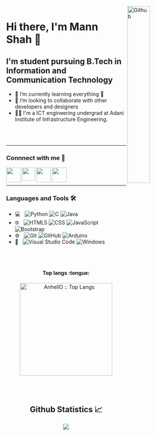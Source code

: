 <img width="35%" align="right" alt="Github" src="https://user-images.githubusercontent.com/48678280/88862734-4903af80-d201-11ea-968b-9c939d88a37c.gif" />


# Hi there, I'm Mann Shah 👋 <br>

## I'm student pursuing B.Tech in Information and Communication Technology <br>

- 🌱 I’m currently learning everything 🤣
- 👯 I’m looking to collaborate with other developers and designers
- 👩‍🎓 I'm a ICT engineering undergrad at Adani Institute of Infrastructure Engineering.

<br><br>
<hr>

### Connnect with me 📝

[<img align="left"  width="40px" src="https://cdn.dribbble.com/users/164889/screenshots/1275948/reflecting-chrome.gif" />](https://mannshah.netlify.app/)
[<img align="left"  width="35px" src="https://i.pinimg.com/originals/de/b4/6f/deb46f02a59e3b3a2aa58fac16290d63.gif" />](https://www.linkedin.com/in/mann-shah-25a215191)
[<img align="left" width="40px" src="https://cdn.dribbble.com/users/4874/screenshots/3074660/gmaildribbble.gif" />](mailto:mannjshah01@gmail.com)
[<img align="left"  width="40px" src="https://thumbs.gfycat.com/OrnateOrneryFoal-max-1mb.gif" />](https://www.instagram.com/__mann_13_/)

<br><br>
<hr>


### Languages and Tools 🛠
- 💻 &nbsp;
  ![Python](https://img.shields.io/badge/-Python-333333?style=flat&logo=python)
  ![C](https://img.shields.io/badge/-A8B9CC?style=flat-square&logo=c&logoColor=white&link=https://github.com/LuizCarlosAbbott/)
  ![Java](http://img.shields.io/badge/-Java-5B4638?style=flat-square&logo=java&logoColor=ffffff)
- 🌐 &nbsp;
  ![HTML5](https://img.shields.io/badge/-HTML5-333333?style=flat&logo=HTML5)
  ![CSS](https://img.shields.io/badge/-CSS-333333?style=flat&logo=CSS3&logoColor=1572B6)
  ![JavaScript](https://img.shields.io/badge/-JavaScript-333333?style=flat&logo=javascript)
  ![Bootstrap](https://img.shields.io/badge/-Bootstrap-333333?style=flat&logo=bootstrap&logoColor=563D7C)
- ⚙️ &nbsp;
  ![Git](https://img.shields.io/badge/-Git-333333?style=flat&logo=git)
  ![GitHub](https://img.shields.io/badge/-GitHub-333333?style=flat&logo=github)
  ![Arduino](https://img.shields.io/badge/-Arduino-black?style=flat-square&logo=Arduino&link=https://github.com/LuizCarlosAbbott/)
- 🔧 &nbsp;
  ![Visual Studio Code](https://img.shields.io/badge/-Visual%20Studio%20Code-333333?style=flat&logo=visual-studio-code&logoColor=007ACC)
  ![Windows](http://img.shields.io/badge/-Windows-0078D6?style=flat-square&logo=windows&logoColor=ffffff)
  
<br><br>
<h4 align="center">Top langs :tongue:</h4>
<p align="center"><img src="https://github-readme-stats.vercel.app/api/top-langs/?username=Mann-tech13&langs_count=10&theme=tokyonight&layout=compact" alt="AnhellO :: Top Langs" height="250" /></p>

<br><br>
<h2 align="center"> Github Statistics 📈 </h2>
  
<div align="center"> 
  <a href=""><img align="center" src="https://github-readme-stats-sigma-five.vercel.app/api?username=Mann-tech13&show_icons=true&include_all_commits=true&count_private=true&theme=midnight-purple&line_height=40" /></a></div>

<!--
**Mann-tech13/Mann-tech13** is a ✨ _special_ ✨ repository because its `README.md` (this file) appears on your GitHub profile.![Windows](http://img.shields.io/badge/-Windows-0078D6?style=flat-square&logo=windows&logoColor=ffffff)"

Here are some ideas to get you started:

- 🔭 I’m currently working on ...
- 🌱 I’m currently learning ...
- 👯 I’m looking to collaborate on ...
- 🤔 I’m looking for help with ...
- 💬 Ask me about ...
- 📫 How to reach me: ...
- 😄 Pronouns: ...
- ⚡ Fun fact: ...
-->
